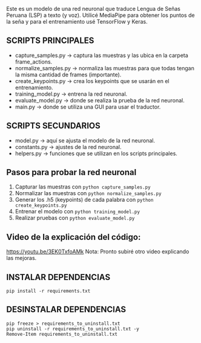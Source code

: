 Este es un modelo de una red neuronal que traduce Lengua de Señas Peruana (LSP) a texto (y voz). Utilicé MediaPipe para obtener los puntos de la seña y para el entrenamiento usé TensorFlow y Keras.

## SCRIPTS PRINCIPALES
- capture_samples.py → captura las muestras y las ubica en la carpeta frame_actions.
- normalize_samples.py → normaliza las muestras para que todas tengan la misma cantidad de frames (importante).
- create_keypoints.py → crea los keypoints que se usarán en el entrenamiento.
- training_model.py → entrena la red neuronal.
- evaluate_model.py → donde se realiza la prueba de la red neuronal.
- main.py → donde se utiliza una GUI para usar el traductor.

## SCRIPTS SECUNDARIOS
- model.py → aquí se ajusta el modelo de la red neuronal.
- constants.py → ajustes de la red neuronal.
- helpers.py → funciones que se utilizan en los scripts principales.

## Pasos para probar la red neuronal
1. Capturar las muestras con ```python capture_samples.py```
2. Normalizar las muestras con ```python normalize_samples.py```
2. Generar los .h5 (keypoints) de cada palabra con ```python create_keypoints.py```
3. Entrenar el modelo con ```python training_model.py```
4. Realizar pruebas con ```python evaluate_model.py```

## Video de la explicación del código:
https://youtu.be/3EK0TxfoAMk
Nota: Pronto subiré otro video explicando las mejoras.

## INSTALAR DEPENDENCIAS
```pip install -r requirements.txt```

## DESINSTALAR DEPENDENCIAS
```
pip freeze > requirements_to_uninstall.txt
pip uninstall -r requirements_to_uninstall.txt -y
Remove-Item requirements_to_uninstall.txt
```